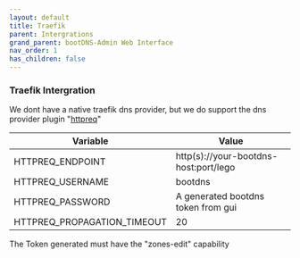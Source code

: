 ```yaml
---
layout: default
title: Traefik
parent: Intergrations
grand_parent: bootDNS-Admin Web Interface
nav_order: 1
has_children: false
---
```


### Traefik Intergration

We dont have a native traefik dns provider, but we do support the dns provider plugin "[httpreq](https://go-acme.github.io/lego/dns/httpreq/)"

| Variable | Value |
| ------ | ------ |
| HTTPREQ_ENDPOINT | http(s)://your-bootdns-host:port/lego |
| HTTPREQ_USERNAME | bootdns |
| HTTPREQ_PASSWORD | A generated bootdns token from gui |
| HTTPREQ_PROPAGATION_TIMEOUT | 20 |

The Token generated must have the "zones-edit" capability
